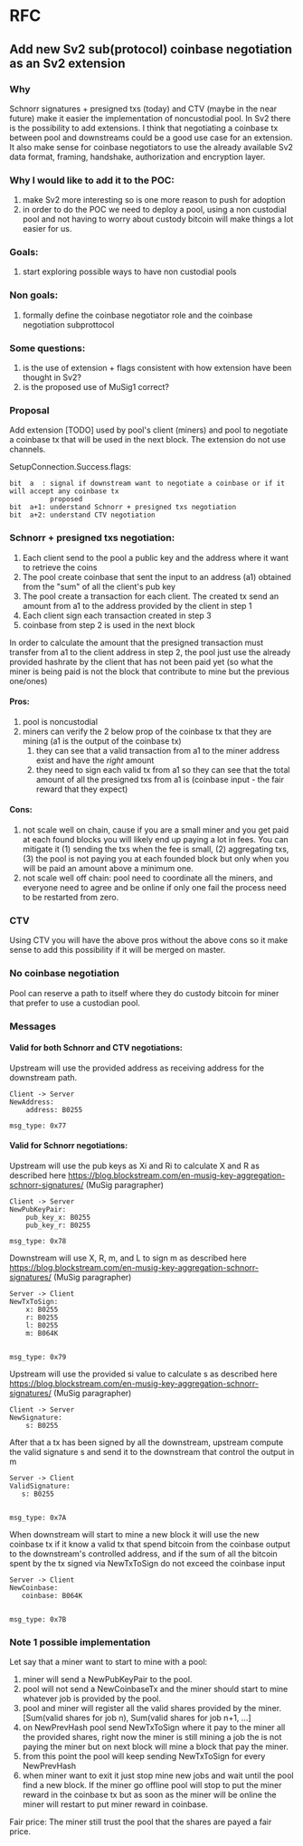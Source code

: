 # RFC

## Add new Sv2 sub(protocol) coinbase negotiation as an Sv2 extension

### Why
Schnorr signatures + presigned txs (today) and CTV (maybe in the near future) make it easier the
implementation of noncustodial pool. In Sv2 there is the possibility to add extensions.
I think that negotiating a coinbase tx between pool and downstreams could be a good use case for an
extension. It also make sense for coinbase negotiators to use the already available Sv2 data format,
framing, handshake, authorization and encryption layer.

### Why I would like to add it to the POC:
1. make Sv2 more interesting so is one more reason to push for adoption
2. in order to do the POC we need to deploy a pool, using a non custodial pool and not having to
   worry about custody bitcoin will make things a lot easier for us.

### Goals:
1. start exploring possible ways to have non custodial pools

### Non goals:
1. formally define the coinbase negotiator role and the coinbase negotiation subprottocol

### Some questions:
1. is the use of extension + flags consistent with how extension have been thought in Sv2?
2. is the proposed use of MuSig1 correct?

### Proposal
Add extension [TODO] used by pool's client (miners) and pool to negotiate a coinbase tx that will be
used in the next block. The extension do not use channels.

SetupConnection.Success.flags:
```
bit  a  : signal if downstream want to negotiate a coinbase or if it will accept any coinbase tx
          proposed
bit  a+1: understand Schnorr + presigned txs negotiation
bit  a+2: understand CTV negotiation 
```

### Schnorr + presigned txs negotiation:
1. Each client send to the pool a public key and the address where it want to retrieve the coins
2. The pool create coinbase that sent the input to an address (a1) obtained from the "sum" of all
   the client's pub key
3. The pool create a transaction for each client. The created tx send an amount from a1 to the address
   provided by the client in step 1
4. Each client sign each transaction created in step 3
5. coinbase from step 2 is used in the next block

In order to calculate the amount that the presigned transaction must transfer from a1 to the client
address in step 2, the pool just use the already provided hashrate by the client that has not been
paid yet (so what the miner is being paid is not the block that contribute to mine but the previous
one/ones)

#### Pros:
1. pool is noncustodial
2. miners can verify the 2 below prop of the coinbase tx that they are mining (a1 is the output of the coinbase tx)
    1. they can see that a valid transaction from a1 to the miner address exist and have the *right*
       amount
    2. they need to sign each valid tx from a1 so they can see that the total amount of all the
       presigned txs from a1 is (coinbase input - the fair reward that they expect)

#### Cons:
1. not scale  well on chain, cause if you are a small miner and you get paid at each found
   blocks you will likely end up paying a lot in fees. You can mitigate it (1) sending the txs when the
   fee is small, (2) aggregating txs, (3) the pool is not paying you at each founded block but only
   when you will be paid an amount above a minimum one.
2. not scale well off chain: pool need to coordinate all the miners, and everyone need to agree and be
   online if only one fail the process need to be restarted from zero.

### CTV
Using CTV you will have the above pros without the above cons so it make sense to add this
possibility if it will be merged on master.

### No coinbase negotiation
Pool can reserve a path to itself where they do custody bitcoin for miner that prefer to use a custodian pool.

### Messages

#### Valid for both Schnorr and CTV negotiations:

Upstream will use the provided address as receiving address for the downstream path.
```
Client -> Server
NewAddress:
    address: B0255
    
msg_type: 0x77
```

#### Valid for Schnorr negotiations:


Upstream will use the pub keys as Xi and Ri to calculate X and R as described here
https://blog.blockstream.com/en-musig-key-aggregation-schnorr-signatures/ (MuSig paragrapher)
```
Client -> Server
NewPubKeyPair:
    pub_key_x: B0255
    pub_key_r: B0255

msg_type: 0x78
```



Downstream will use X, R, m, and L to sign m as described here
https://blog.blockstream.com/en-musig-key-aggregation-schnorr-signatures/ (MuSig paragrapher)
```
Server -> Client
NewTxToSign:
    x: B0255
    r: B0255
    l: B0255
    m: B064K


msg_type: 0x79
```


Upstream will use the provided si value to calculate s as described here
https://blog.blockstream.com/en-musig-key-aggregation-schnorr-signatures/ (MuSig paragrapher)
```
Client -> Server
NewSignature:
    s: B0255
```


After that a tx has been signed by all the downstream, upstream compute the valid signature s and
send it to the downstream that control the output in m
```
Server -> Client
ValidSignature:
   s: B0255


msg_type: 0x7A
```


When downstream will start to mine a new block it will use the new coinbase tx if it know a valid tx
that spend bitcoin from the coinbase output to the downstream's controlled address, and if the sum
of all the bitcoin spent by the tx signed via NewTxToSign do not exceed the coinbase input
```
Server -> Client
NewCoinbase:
   coinbase: B064K


msg_type: 0x7B
```


### Note 1 possible implementation
Let say that a miner want to start to mine with a pool:
1. miner will send a NewPubKeyPair to the pool.
2. pool will not send a NewCoinbaseTx and the miner should start to mine whatever job is provided
   by the pool.
3. pool and miner will register all the valid shares provided by the miner.
   [Sum(valid shares for job n), Sum(valid shares for job n+1, ...]
4. on NewPrevHash pool send NewTxToSign where it pay to the miner all the provided shares, right now
   the miner is still mining a job the is not paying the miner but on next block will mine a block
   that pay the miner.
5. from this point the pool will keep sending NewTxToSign for every NewPrevHash
6. when miner want to exit it just stop mine new jobs and  wait until the pool find a new block. If the miner go offline pool will stop to put the miner reward in the coinbase tx but as soon as the miner will be online the miner will restart to put miner reward in coinbase.

Fair price:
The miner still trust the pool that the shares are payed a fair price.
